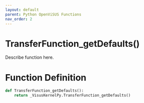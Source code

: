 ```yaml
---
layout: default
parent: Python OpenViSUS Functions
nav_order: 2
---
```


# TransferFunction_getDefaults()

Describe function here.

# Function Definition

```python
def TransferFunction_getDefaults():
    return _VisusKernelPy.TransferFunction_getDefaults()
```